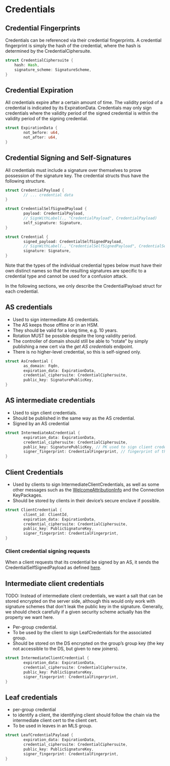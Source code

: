 # Credentials
## Credential Fingerprints

Credentials can be referenced via their credential fingerprints. A credential fingerprint is simply the hash of the credential, where the hash is determined by the CredentialCiphersuite.


```rust
struct CredentialCiphersuite {
	hash: Hash,
	signature_scheme: SignatureScheme,
}
```

## Credential Expiration

All credentials expire after a certain amount of time. The validity period of a credential is indicated by its ExpirationData. Credentials may only sign credentials where the validity period of the signed credential is within the validity period of the signing credential.


```rust
struct ExpirationData {
		not_before: u64,
		not_after: u64,
}
```

## Credential Signing and Self-Signatures

All credentials must include a signature over themselves to prove possession of the signature key. The credential structs thus have the following structure.

```rust
struct CredentialPayload {
		// ... credential data
}

struct CredentialSelfSignedPayload {
		payload: CredentialPayload,
		// SignWithLabel(., "CredentialPayload", CredentialPayload)
		self_signature: Signature,
}

struct Credential {
		signed_payload: CredentialSelfSignedPayload,
		// SignWithLabel(., "CredentialSelfSignedPayload", CredentialSelfSignedPayload)
		signature: Signature,
}
```

Note that the types of the individual credential types below must have their own distinct names so that the resulting signatures are specific to a credential type and cannot be used for a confusion attack.

In the following sections, we only describe the CredentialPayload struct for each credential.

## AS credentials

- Used to sign intermediate AS credentials.
- The AS keeps those offline or in an HSM.
- They should be valid for a long time, e.g. 10 years.
- Rotation MUST be possible despite the long validity period.
- The controller of domain should still be able to “rotate” by simply publishing a new cert via the *get AS credentials* endpoint.
- There is no higher-level credential, so this is self-signed only.

```rust
struct AsCredential {
		as_domain: Fqdn,
		expiration_data: ExpirationData,
		credential_ciphersuite: CredentialCiphersuite,
		public_key: SignaturePublicKey,
}
```

## AS intermediate credentials

- Used to sign client credentials.
- Should be published in the same way as the AS credential.
- Signed by an AS credential

```rust
struct IntermediateAsCredential {
		expiration_data: ExpirationData,
		credential_ciphersuite: CredentialCiphersuite,
		public_key: SignaturePublicKey, // PK used to sign client credentials
		signer_fingerprint: CredentialFingerprint, // fingerprint of the signing AsCredential
}
```


## Client Credentials

- Used by clients to sign IntermediateClientCredentials, as well as some other messages such as the [WelcomeAttributionInfo](../glossary.md#welcome-attribution-info) and the Connection KeyPackages.
- Should be stored by clients in their device’s secure enclave if possible.

```rust
struct ClientCredential {
		client_id: ClientId,
		expiration_data: ExpirationData,
		credential_ciphersuite: CredentialCiphersuite,
		public_key: PublicSignatureKey,
		signer_fingerprint: CredentialFingerprint,
}
```

### Client credential signing requests

When a client requests that its credential be signed by an AS, it sends the CredentialSelfSignedPayload as defined [here](./credentials.md#credential-signing-and-self-signatures).

## Intermediate client credentials

TODO: Instead of intermediate client credentials, we want a salt that can be stored encrypted on the server side, although this would only work with signature schemes that don't leak the public key in the signature. Generally, we should check carefully if a given security scheme actually has the property we want here.

- Per-group credential.
- To be used by the client to sign LeafCredentials for the associated group.
- Should be stored on the DS encrypted on the group’s group key (the key not accessible to the DS, but given to new joiners).

```rust
struct IntermediateClientCredential {
		expiration_data: ExpirationData,
		credential_ciphersuite: CredentialCiphersuite,
		public_key: PublicSignatureKey,
		signer_fingerprint: CredentialFingerprint,
}
```

## Leaf credentials

- per-group credential
- to identify a client, the identifying client should follow the chain via the intermediate client cert to the client cert.
- To be used in leaves in an MLS group.

```rust
struct LeafCredentialPayload {
		expiration_data: ExpirationData,
		credential_ciphersuite: CredentialCiphersuite,
		public_key: PublicSignatureKey,
		signer_fingerprint: CredentialFingerprint,
}
```
